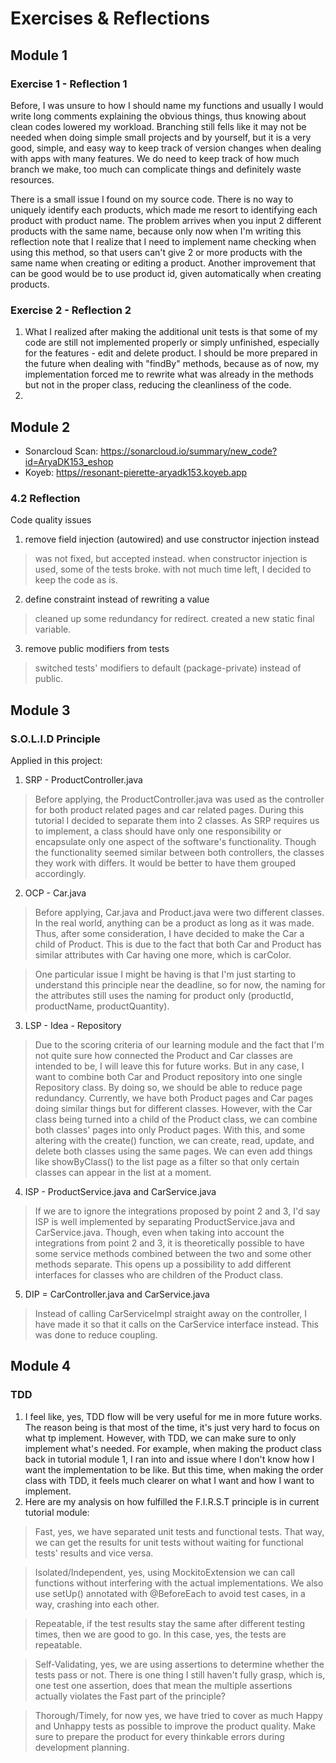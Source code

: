 # Exercises & Reflections
## Module 1
### Exercise 1 - Reflection 1
Before, I was unsure to how I should name my functions and usually I would write long comments explaining the obvious things, thus knowing about clean codes lowered my workload. Branching still fells like it may not be needed when doing simple small projects and by yourself, but it is a very good, simple, and easy way to keep track of version changes when dealing with apps with many features. We do need to keep track of how much branch we make, too much can complicate things and definitely waste resources.

There is a small issue I found on my source code. There is no way to uniquely identify each products, which made me resort to identifying each product with product name. The problem arrives when you input 2 different products with the same name, because only now when I'm writing this reflection note that I realize that I need to implement name checking when using this method, so that users can't give 2 or more products with the same name when creating or editing a product. Another improvement that can be good would be to use product id, given automatically when creating products.

### Exercise 2 - Reflection 2
1. What I realized after making the additional unit tests is that some of my code are still not implemented properly or simply unfinished, especially for the features - edit and delete product. I should be more prepared in the future when dealing with "findBy" methods, because as of now, my implementation forced me to rewrite what was already in the methods but not in the proper class, reducing the cleanliness of the code.
2. 

## Module 2
- Sonarcloud Scan: https://sonarcloud.io/summary/new_code?id=AryaDK153_eshop
- Koyeb: [https//resonant-pierette-aryadk153.koyeb.app](https://resonant-pierette-aryadk153.koyeb.app/)
### 4.2 Reflection
Code quality issues
1. remove field injection (autowired) and use constructor injection instead
  > was not fixed,  but accepted instead. when constructor injection is used, some of the tests broke. with not much time left, I decided to keep the code as is.
2. define constraint instead of rewriting a value
  > cleaned up some redundancy for redirect. created a new static final variable.
3. remove public modifiers from tests
  > switched tests' modifiers to default (package-private) instead of public.

## Module 3
### S.O.L.I.D Principle
Applied in this project:
1. SRP - ProductController.java
  > Before applying, the ProductController.java was used as the controller for both product related pages and car related pages. During this tutorial I decided to separate them into 2 classes. As SRP requires us to implement, a class should have only one responsibility or encapsulate only one aspect of the software's functionality. Though the functionality seemed similar between both controllers, the classes they work with differs. It would be better to have them grouped accordingly.
2. OCP - Car.java
  > Before applying, Car.java and Product.java were two different classes. In the real world, anything can be a product as long as it was made. Thus, after some consideration, I have decided to make the Car a child of Product. This is due to the fact that both Car and Product has similar attributes with Car having one more, which is carColor.

  > One particular issue I might be having is that I'm just starting to understand this principle near the deadline, so for now, the naming for the attributes still uses the naming for product only (productId, productName, productQuantity).
3. LSP - Idea - Repository
  > Due to the scoring criteria of our learning module and the fact that I'm not quite sure how connected the Product and Car classes are intended to be, I will leave this for future works. But in any case, I want to combine both Car and Product repository into one single Repository class. By doing so, we should be able to reduce page redundancy. Currently, we have both Product pages and Car pages doing similar things but for different classes. However, with the Car class being turned into a child of the Product class, we can combine both classes' pages into only Product pages. With this, and some altering with the create() function, we can create, read, update, and delete both classes using the same pages. We can even add things like showByClass() to the list page as a filter so that only certain classes can appear in the list at a moment.
4. ISP - ProductService.java and CarService.java
  > If we are to ignore the integrations proposed by point 2 and 3, I'd say ISP is well implemented by separating ProductService.java and CarService.java. Though, even when taking into account the integrations from point 2 and 3, it is theoretically possible to have some service methods combined between the two and some other methods separate. This opens up a possibility to add different interfaces for classes who are children of the Product class. 
5. DIP = CarController.java and CarService.java
  > Instead of calling CarServiceImpl straight away on the controller, I have made it so that it calls on the CarService interface instead. This was done to reduce coupling.

## Module 4
### TDD

1. I feel like, yes, TDD flow will be very useful for me in more future works. The reason being is that most of the time, it's just very hard to focus on what tp implement. However, with TDD, we can make sure to only implement what's needed. For example, when making the product class back in tutorial module 1, I ran into and issue where I don't know how I want the implementation to be like. But this time, when making the order class with TDD, it feels much clearer on what I want and how I want to implement.
2. Here are my analysis on how fulfilled the F.I.R.S.T principle is in current tutorial module:
> Fast, yes, we have separated unit tests and functional tests. That way, we can get the results for unit tests without waiting for functional tests' results and vice versa.

> Isolated/Independent, yes, using MockitoExtension we can call functions without interfering with the actual implementations. We also use setUp() annotated with @BeforeEach to avoid test cases, in a way, crashing into each other.

> Repeatable, if the test results stay the same after different testing times, then we are good to go. In this case, yes, the tests are repeatable.

> Self-Validating, yes, we are using assertions to determine whether the tests pass or not. There is one thing I still haven't fully grasp, which is, one test one assertion, does that mean the multiple assertions actually violates the Fast part of the principle?

> Thorough/Timely, for now yes, we have tried to cover as much Happy and Unhappy tests as possible to improve the product quality. Make sure to prepare the product for every thinkable errors during development planning.
